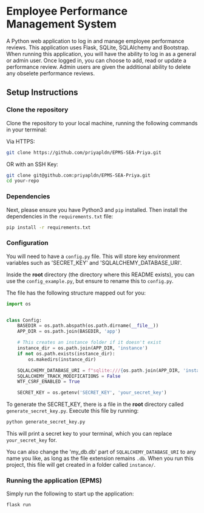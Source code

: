 # Employee Performance Management System

A Python web application to log in and manage employee performance reviews. This application uses Flask, SQLite, SQLAlchemy and Bootstrap.
When running this application, you will have the ability to log in as a general or admin user. Once logged in, you can choose to add, read or update a performance review. Admin users are given the additional ability to delete any obselete performance reviews.

## Setup Instructions

### Clone the repository

Clone the repository to your local machine, running the following commands in your terminal:

Via HTTPS:
```bash
git clone https://github.com/priyapldn/EPMS-SEA-Priya.git
```

OR with an SSH Key:
```bash
git clone git@github.com:priyapldn/EPMS-SEA-Priya.git
cd your-repo
```

### Dependencies

Next, please ensure you have Python3 and `pip` installed. Then install the dependencies in the `requirements.txt` file:

```bash
pip install -r requirements.txt
```

### Configuration

You will need to have a `config.py` file. This will store key environment variables such as 'SECRET_KEY' and 'SQLALCHEMY_DATABASE_URI'. 

Inside the **root** directory (the directory where this README exists), you can use the `config_example.py`, but ensure to rename this to `config.py`. 

The file has the following structure mapped out for you:

```python
import os


class Config:
    BASEDIR = os.path.abspath(os.path.dirname(__file__))
    APP_DIR = os.path.join(BASEDIR, 'app')

    # This creates an instance folder if it doesn't exist
    instance_dir = os.path.join(APP_DIR, 'instance')
    if not os.path.exists(instance_dir):
        os.makedirs(instance_dir)

    SQLALCHEMY_DATABASE_URI = f"sqlite:///{os.path.join(APP_DIR, 'instance', 'my_db.db')}"
    SQLALCHEMY_TRACK_MODIFICATIONS = False
    WTF_CSRF_ENABLED = True

    SECRET_KEY = os.getenv('SECRET_KEY', 'your_secret_key')
```

To generate the SECRET_KEY, there is a file in the **root** directory called `generate_secret_key.py`. Execute this file by running:

```bash
python generate_secret_key.py
```

This will print a secret key to your terminal, which you can replace `your_secret_key` for.

You can also change the 'my_db.db' part of `SQLALCHEMY_DATABASE_URI` to any name you like, as long as the file extension remains `.db`. When you run this project, this file will get created in a folder called `instance/`.

### Running the application (EPMS)

Simply run the following to start up the application:

```bash
flask run
```
